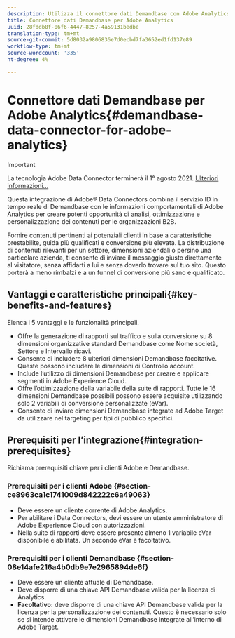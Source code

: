 ```yaml
---
description: Utilizza il connettore dati Demandbase con Adobe Analytics.
title: Connettore dati Demandbase per Adobe Analytics
uuid: 28fddb8f-06f6-4447-8257-4a59131bedbe
translation-type: tm+mt
source-git-commit: 5d8032a9806836e7d0ecbd7fa3652ed1fd137e89
workflow-type: tm+mt
source-wordcount: '335'
ht-degree: 4%

---
```



# Connettore dati Demandbase per Adobe Analytics{#demandbase-data-connector-for-adobe-analytics}

>[!IMPORTANT]
>
>La tecnologia Adobe Data Connector terminerà il 1° agosto 2021. [Ulteriori informazioni...](/help/import/data-connectors/data-connectors-eol.md)

Questa integrazione di Adobe® Data Connectors combina il servizio ID in tempo reale di Demandbase con le informazioni comportamentali di Adobe Analytics per creare potenti opportunità di analisi, ottimizzazione e personalizzazione dei contenuti per le organizzazioni B2B.

Fornire contenuti pertinenti ai potenziali clienti in base a caratteristiche prestabilite, guida più qualificati e conversione più elevata. La distribuzione di contenuti rilevanti per un settore, dimensioni aziendali o persino una particolare azienda, ti consente di inviare il messaggio giusto direttamente al visitatore, senza affidarti a lui e senza doverlo trovare sul tuo sito. Questo porterà a meno rimbalzi e a un funnel di conversione più sano e qualificato.

## Vantaggi e caratteristiche principali{#key-benefits-and-features}

Elenca i 5 vantaggi e le funzionalità principali.

* Offre la generazione di rapporti sul traffico e sulla conversione su 8 dimensioni organizzative standard Demandbase come Nome società, Settore e Intervallo ricavi.
* Consente di includere 8 ulteriori dimensioni Demandbase facoltative. Queste possono includere le dimensioni di Controllo account.
* Include l’utilizzo di dimensioni Demandbase per creare e applicare segmenti in Adobe Experience Cloud.
* Offre l’ottimizzazione della variabile della suite di rapporti. Tutte le 16 dimensioni Demandbase possibili possono essere acquisite utilizzando solo 2 variabili di conversione personalizzate (eVar).
* Consente di inviare dimensioni Demandbase integrate ad Adobe Target da utilizzare nel targeting per tipi di pubblico specifici.

## Prerequisiti per l’integrazione{#integration-prerequisites}

Richiama prerequisiti chiave per i clienti Adobe e Demandbase.

### Prerequisiti per i clienti Adobe {#section-ce8963ca1c1741009d842222c6a49063}

* Deve essere un cliente corrente di Adobe Analytics.
* Per abilitare i Data Connectors, devi essere un utente amministratore di Adobe Experience Cloud con autorizzazioni.
* Nella suite di rapporti deve essere presente almeno 1 variabile eVar disponibile e abilitata. Un secondo eVar è facoltativo.

### Prerequisiti per i clienti Demandbase {#section-08e14afe216a4b0db9e7e2965894de6f}

* Deve essere un cliente attuale di Demandbase.
* Deve disporre di una chiave API Demandbase valida per la licenza di Analytics.
* **Facoltativo:** deve disporre di una chiave API Demandbase valida per la licenza per la personalizzazione dei contenuti. Questo è necessario solo se si intende attivare le dimensioni Demandbase integrate all’interno di Adobe Target.
